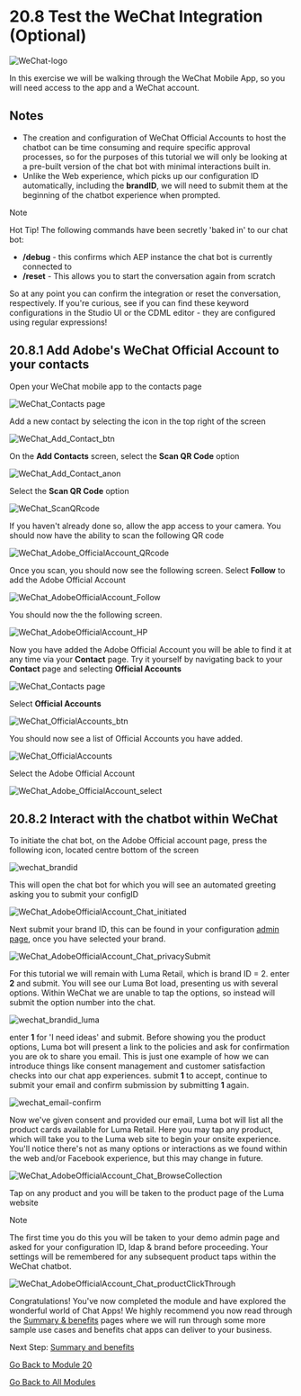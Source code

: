 # 20.8 Test the WeChat Integration (Optional)

![WeChat-logo](./images/wechat-logo-crunch.png)

In this exercise we will be walking through the WeChat Mobile App, so you will need access to the app and a WeChat account.

## Notes

- The creation and configuration of WeChat Official Accounts to host the chatbot can be time consuming and require specific approval processes, so for the purposes of this tutorial we will only be looking at a pre-built version of the chat bot with minimal interactions built in.
- Unlike the Web experience, which picks up our configuration ID automatically, including the **brandID**, we will need to submit them at the beginning of the chatbot experience when prompted.


>[!NOTE]
>
>Hot Tip! The following commands have been secretly 'baked in' to our chat bot:
>
>- **/debug** - this confirms which AEP instance the chat bot is currently connected to
>- **/reset** - This allows you to start the conversation again from scratch
>
>So at any point you can confirm the integration or reset the conversation, respectively. If you're curious, see if you can find these keyword configurations in the Studio UI or the CDML editor - they are configured using regular expressions!

## 20.8.1 Add Adobe's WeChat Official Account to your contacts

Open your WeChat mobile app to the contacts page

![WeChat_Contacts page](./images/WeChat_Home_Contacts_anon.jpeg)

Add a new contact by selecting the icon in the top right of the screen

![WeChat_Add_Contact_btn](./images/WeChat_Add_Contect_btn.jpeg)

On the **Add Contacts** screen, select the **Scan QR Code** option

![WeChat_Add_Contact_anon](./images/WeChat_Add_Contact_anon.jpeg)

Select the **Scan QR Code** option

![WeChat_ScanQRcode](./images/WeChat_ScanQRcode.jpeg)

If you haven't already done so, allow the app access to your camera. You should now have the ability to scan the following QR code

![WeChat_Adobe_OfficialAccount_QRcode](./images/WeChat_Adobe_OfficialAccount_QRcode.jpg)

Once you scan, you should now see the following screen. Select **Follow** to add the Adobe Official Account

![WeChat_AdobeOfficialAccount_Follow](./images/WeChat_AdobeOfficialAccount_Follow.jpeg)

You should now the the following screen.

![WeChat_AdobeOfficialAccount_HP](./images/WeChat_AdobeOfficialAccount_HP.jpeg)

Now you have added the Adobe Official Account you will be able to find it at any time via your **Contact** page. Try it yourself by navigating back to your **Contact** page and selecting **Official Accounts**

![WeChat_Contacts page](./images/WeChat_Home_Contacts_anon.jpeg)

Select **Official Accounts**

![WeChat_OfficialAccounts_btn](./images/WeChat_OfficialAccounts_btn.jpeg)

You should now see a list of Official Accounts you have added.

![WeChat_OfficialAccounts](./images/WeChat_OfficialAccounts.jpeg)

Select the Adobe Official Account

![WeChat_Adobe_OfficialAccount_select](./images/WeChat_Adobe_OfficialAccount_select.jpeg)

## 20.8.2 Interact with the chatbot within WeChat

To initiate the chat bot, on the Adobe Official account page, press the following icon, located centre bottom of the screen

![wechat_brandid](./images/WeChat_AdobeOfficialAccount_Chat_btn.jpeg)

This will open the chat bot for which you will see an automated greeting asking you to submit your configID

![WeChat_AdobeOfficialAccount_Chat_initiated](./images/wechat_configid.jpeg)

Next submit your brand ID, this can be found in your configuration [admin page](https://public.aepdemo.net/admin.html), once you have selected your brand. 

![WeChat_AdobeOfficialAccount_Chat_privacySubmit](./images/wechat_brandid.jpeg)

For this tutorial we will remain with Luma Retail, which is brand ID = 2. enter **2** and submit. You will see our Luma Bot load, presenting us with several options. Within WeChat we are unable to tap the options, so instead will submit the option number into the chat. 

![wechat_brandid_luma](./images/wechat_brandid_luma.jpeg)

enter **1** for 'I need ideas' and submit. Before showing you the product options, Luma bot will present a link to the policies and ask for confirmation you are ok to share you email. This is just one example of how we can introduce things like consent management and customer satisfaction checks into our chat app experiences. submit **1** to accept, continue to submit your email and confirm submission by submitting **1** again.

![wechat_email-confirm](./images/wechat_email-confirm.jpeg)

Now we've given consent and provided our email, Luma bot will list all the product cards available for Luma Retail. Here you may tap any product, which will take you to the Luma web site to begin your onsite experience. You'll notice there's not as many options or interactions as we found within the web and/or Facebook experience, but this may change in future.

![WeChat_AdobeOfficialAccount_Chat_BrowseCollection](./images/WeChat_AdobeOfficialAccount_Chat_BrowseCollection.jpeg)

Tap on any product and you will be taken to the product page of the Luma website

>[!NOTE]
>
>The first time you do this you will be taken to your demo admin page and asked for your configuration ID, ldap & brand before proceeding. Your settings will be remembered for any subsequent product taps within the WeChat chatbot.

![WeChat_AdobeOfficialAccount_Chat_productClickThrough](./images/WeChat_AdobeOfficialAccount_Chat_productClickThrough.jpeg)

Congratulations! You've now completed the module and have explored the wonderful world of Chat Apps! We highly recommend you now read through the [Summary & benefits](./summary.md) pages where we will run through some more sample use cases and benefits chat apps can deliver to your business.

Next Step: [Summary and benefits](./summary.md)

[Go Back to Module 20](./ai-driven-chat-apps-stackchat.md)

[Go Back to All Modules](./../../overview.md)
